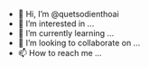- 👋 Hi, I’m @quetsodienthoai
- 👀 I’m interested in ...
- 🌱 I’m currently learning ...
- 💞️ I’m looking to collaborate on ...
- 📫 How to reach me ...

<!---
quetsodienthoai/quetsodienthoai is a ✨ special ✨ repository because its `README.md` (this file) appears on your GitHub profile.
You can click the Preview link to take a look at your changes.
--->
